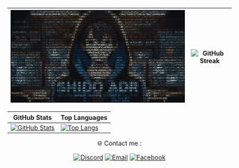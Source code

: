 <div align="center">

| [![Banner](./banner.gif)](https://github.com/ShidoADR) | ![GitHub Streak](https://github-readme-streak-stats.herokuapp.com/?user=shidoadr&theme=radical) |
|--------------------------------------------------------|-------------------------------------------------------------------------------------------------|
</div>

<div align="center">

| GitHub Stats | Top Languages |
|--------------|---------------|
| [![GitHub Stats](https://github-readme-stats.vercel.app/api?username=shidoadr&show_icons=true&theme=radical)](https://github.com/shidoadr) | [![Top Langs](https://github-readme-stats.vercel.app/api/top-langs/?username=shidoadr&layout=compact&theme=radical)](https://github.com/shidoadr) |

</div>

<div align="center">

🌐 Contact me : 

[![Discord](https://img.shields.io/badge/Discord-7289DA?style=for-the-badge&logo=discord&logoColor=white)](https://discord.com/users/1162358342165991475)
[![Email](https://img.shields.io/badge/Email-D14836?style=for-the-badge&logo=gmail&logoColor=white)](https://mail.google.com/mail/?view=cm&fs=1&to=shidothelast@gmail.com)
[![Facebook](https://img.shields.io/badge/Facebook-1877F2?style=for-the-badge&logo=facebook&logoColor=white)](https://www.facebook.com/profile.php?id=100078715217401)
</div>
